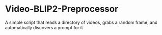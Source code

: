 # Video-BLIP2-Preprocessor
A simple script that reads a directory of videos, grabs a random frame,  and automatically discovers a prompt for it

